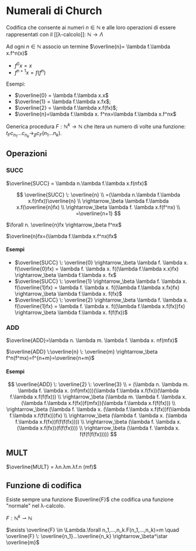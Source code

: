# Numerali di Church

Codifica che consente ai numeri $n \in \mathbb{N}$ e alle loro operazioni di essere rappresentati con il [[λ-calcolo]]: $\mathbb{N}\longrightarrow\Lambda$

Ad ogni $n \in \mathbb{N}$ associo un termine $\overline{n}= \lambda f.\lambda x.f^n(x)$

- $f^0x = x$
- $f^{n+1}x = f(f^n)$

Esempi:

- $\overline{0} = \lambda f.\lambda x.x$
- $\overline{1} = \lambda f.\lambda x.fx$;
- $\overline{2} = \lambda f.\lambda x.f(fx)$;
- $\overline{n}=\lambda f.\lambda x. f^nx=\lambda f.\lambda x.f^nx$

Generica procedura $F: \mathbb{N}^k\longrightarrow\mathbb{N}$ che itera un numero di volte una funzione: $t_Fc_{n_1}…c_{n_k}\longrightarrow_\beta c_F(n_1…n_k)$.

## Operazioni

### SUCC

$\overline{SUCC} = \lambda n.\lambda f.\lambda x.f(nfx)$

 $$
\overline{SUCC} \: \overline{n} \\
=(\lambda n.\lambda f.\lambda x.f(nfx))\overline{n} \\
\rightarrow_\beta \lambda f.\lambda x.f(\overline{n}fx) \\
\rightarrow_\beta \lambda f. \lambda x.f(f^nx) \\
=\overline{n+1}
$$

$\forall n. \overline{n}fx \rightarrow_\beta f^nx$

$\overline{n}fx=(\lambda f.\lambda x.f^nx)fx$

#### Esempi

* $\overline{SUCC} \: \overline{0} \rightarrow_\beta \lambda f. \lambda x. f(\overline{0}fx) = \lambda f. \lambda x. f((\lambda f.\lambda x.x)fx) \rightarrow_\beta \lambda f.\lambda x. fx$
* $\overline{SUCC} \: \overline{1} \rightarrow_\beta \lambda f. \lambda x. f(\overline{1}fx) = \lambda f. \lambda x. f((\lambda f.\lambda x.fx)fx) \rightarrow_\beta \lambda f.\lambda x. f(fx)$
* $\overline{SUCC} \: \overline{2} \rightarrow_\beta \lambda f. \lambda x. f(\overline{1}fx) = \lambda f. \lambda x. f((\lambda f.\lambda x.f(fx))fx) \rightarrow_\beta \lambda f.\lambda x. f(f(fx))$

### ADD

$\overline{ADD}=\lambda n. \lambda m. \lambda f. \lambda x. nf(mfx)$

$\overline{ADD} \:\overline{n} \: \overline{m} \rightarrow_\beta f^n(f^mx)=f^{n+m}=\overline{n+m}$

#### Esempi

$$
\overline{ADD} \: \overline{2} \: \overline{3} \\
= (\lambda n. \lambda m. \lambda f. \lambda x. (nf(mfx)))(\lambda f.\lambda x.f(fx))(\lambda f.\lambda x.f(f(fx))) \\
\rightarrow_\beta (\lambda m. \lambda f. \lambda x. (\lambda f.\lambda x.f(fx))f(mfx))(\lambda f.\lambda x.f(f(fx))) \\
\rightarrow_\beta (\lambda f. \lambda x. (\lambda f.\lambda x.f(fx))f(\lambda f.\lambda x.f(f(fx)))fx) \\
\rightarrow_\beta (\lambda f. \lambda x. (\lambda f.\lambda x.f(fx))f(f(f(fx)))) \\
\rightarrow_\beta (\lambda f. \lambda x. (\lambda x.f(fx))(f(f(fx)))) \\
\rightarrow_\beta (\lambda f. \lambda x. f(f(f(f(fx)))))
$$

## MULT

$\overline{MULT} = λn.λm.λf.n (mf)$

## Funzione di codifica

Esiste sempre una funzione $\overline{F}$ che codifica una funzione "normale" nel λ-calcolo.

$F: \mathbb{N}^k \rightharpoonup \mathbb{N}$

$\exists \overline{F} \in \Lambda.\forall n_1,...,n_k.F(n_1,...,n_k)=m \quad \overline{F} \: \overline{n_1}...\overline{n_k} \rightarrow_\beta^\star \overline{m}$
